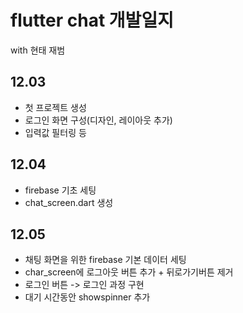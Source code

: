 # flutter chat 개발일지
with 현태 재범

## 12.03 
- 첫 프로젝트 생성
- 로그인 화면 구성(디자인, 레이아웃 추가)
- 입력값 필터링 등


## 12.04
- firebase 기초 세팅
- chat_screen.dart 생성

## 12.05
- 채팅 화면을 위한 firebase 기본 데이터 세팅
- char_screen에 로그아웃 버튼 추가 + 뒤로가기버튼 제거
- 로그인 버튼 -> 로그인 과정 구현
- 대기 시간동안 showspinner 추가

